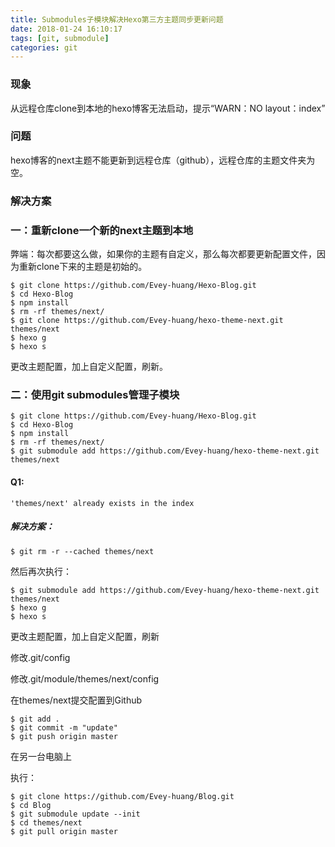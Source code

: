 ```yaml
---
title: Submodules子模块解决Hexo第三方主题同步更新问题
date: 2018-01-24 16:10:17
tags: [git, submodule]
categories: git
---
```




### 现象

从远程仓库clone到本地的hexo博客无法启动，提示“WARN：NO layout：index”

### 问题

hexo博客的next主题不能更新到远程仓库（github），远程仓库的主题文件夹为空。

### 解决方案

### 一：重新clone一个新的next主题到本地

弊端：每次都要这么做，如果你的主题有自定义，那么每次都要更新配置文件，因为重新clone下来的主题是初始的。

```shell
$ git clone https://github.com/Evey-huang/Hexo-Blog.git
$ cd Hexo-Blog
$ npm install
$ rm -rf themes/next/
$ git clone https://github.com/Evey-huang/hexo-theme-next.git themes/next
$ hexo g
$ hexo s
```

更改主题配置，加上自定义配置，刷新。



### 二：使用git submodules管理子模块

```shell
$ git clone https://github.com/Evey-huang/Hexo-Blog.git
$ cd Hexo-Blog
$ npm install
$ rm -rf themes/next/
$ git submodule add https://github.com/Evey-huang/hexo-theme-next.git themes/next
```

#### Q1:

```
'themes/next' already exists in the index
```

##### 解决方案：

```shell
$ git rm -r --cached themes/next
```

然后再次执行：

```shell
$ git submodule add https://github.com/Evey-huang/hexo-theme-next.git themes/next
$ hexo g
$ hexo s
```

更改主题配置，加上自定义配置，刷新

修改.git/config

修改.git/module/themes/next/config

在themes/next提交配置到Github

```shell
$ git add .
$ git commit -m "update"
$ git push origin master
```

在另一台电脑上

执行：

```shell
$ git clone https://github.com/Evey-huang/Blog.git
$ cd Blog
$ git submodule update --init
$ cd themes/next
$ git pull origin master
```

